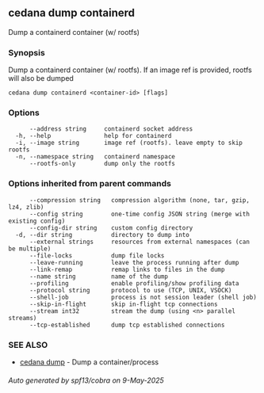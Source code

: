 ## cedana dump containerd

Dump a containerd container (w/ rootfs)

### Synopsis

Dump a containerd container (w/ rootfs). If an image ref is provided, rootfs will also be dumped

```
cedana dump containerd <container-id> [flags]
```

### Options

```
      --address string     containerd socket address
  -h, --help               help for containerd
  -i, --image string       image ref (rootfs). leave empty to skip rootfs
  -n, --namespace string   containerd namespace
      --rootfs-only        dump only the rootfs
```

### Options inherited from parent commands

```
      --compression string   compression algorithm (none, tar, gzip, lz4, zlib)
      --config string        one-time config JSON string (merge with existing config)
      --config-dir string    custom config directory
  -d, --dir string           directory to dump into
      --external strings     resources from external namespaces (can be multiple)
      --file-locks           dump file locks
      --leave-running        leave the process running after dump
      --link-remap           remap links to files in the dump
      --name string          name of the dump
      --profiling            enable profiling/show profiling data
      --protocol string      protocol to use (TCP, UNIX, VSOCK)
      --shell-job            process is not session leader (shell job)
      --skip-in-flight       skip in-flight tcp connections
      --stream int32         stream the dump (using <n> parallel streams)
      --tcp-established      dump tcp established connections
```

### SEE ALSO

* [cedana dump](cedana_dump.md)	 - Dump a container/process

###### Auto generated by spf13/cobra on 9-May-2025

